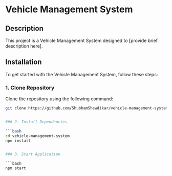 # Vehicle Management System

## Description

This project is a Vehicle Management System designed to [provide brief description here].

## Installation

To get started with the Vehicle Management System, follow these steps:

### 1. Clone Repository

Clone the repository using the following command:

```bash
git clone https://github.com/ShubhamShewdikar/vehicle-management-system.git


### 2. Install Dependencies

```bash
cd vehicle-management-system
npm install


### 3. Start Application

```bash
npm start
